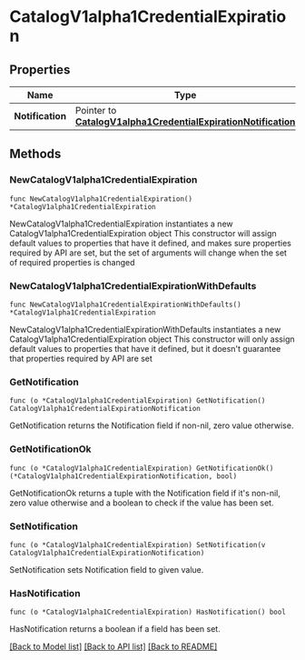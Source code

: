 # CatalogV1alpha1CredentialExpiration

## Properties

Name | Type | Description | Notes
------------ | ------------- | ------------- | -------------
**Notification** | Pointer to [**CatalogV1alpha1CredentialExpirationNotification**](CatalogV1alpha1CredentialExpirationNotification.md) |  | [optional] 

## Methods

### NewCatalogV1alpha1CredentialExpiration

`func NewCatalogV1alpha1CredentialExpiration() *CatalogV1alpha1CredentialExpiration`

NewCatalogV1alpha1CredentialExpiration instantiates a new CatalogV1alpha1CredentialExpiration object
This constructor will assign default values to properties that have it defined,
and makes sure properties required by API are set, but the set of arguments
will change when the set of required properties is changed

### NewCatalogV1alpha1CredentialExpirationWithDefaults

`func NewCatalogV1alpha1CredentialExpirationWithDefaults() *CatalogV1alpha1CredentialExpiration`

NewCatalogV1alpha1CredentialExpirationWithDefaults instantiates a new CatalogV1alpha1CredentialExpiration object
This constructor will only assign default values to properties that have it defined,
but it doesn't guarantee that properties required by API are set

### GetNotification

`func (o *CatalogV1alpha1CredentialExpiration) GetNotification() CatalogV1alpha1CredentialExpirationNotification`

GetNotification returns the Notification field if non-nil, zero value otherwise.

### GetNotificationOk

`func (o *CatalogV1alpha1CredentialExpiration) GetNotificationOk() (*CatalogV1alpha1CredentialExpirationNotification, bool)`

GetNotificationOk returns a tuple with the Notification field if it's non-nil, zero value otherwise
and a boolean to check if the value has been set.

### SetNotification

`func (o *CatalogV1alpha1CredentialExpiration) SetNotification(v CatalogV1alpha1CredentialExpirationNotification)`

SetNotification sets Notification field to given value.

### HasNotification

`func (o *CatalogV1alpha1CredentialExpiration) HasNotification() bool`

HasNotification returns a boolean if a field has been set.


[[Back to Model list]](../README.md#documentation-for-models) [[Back to API list]](../README.md#documentation-for-api-endpoints) [[Back to README]](../README.md)


